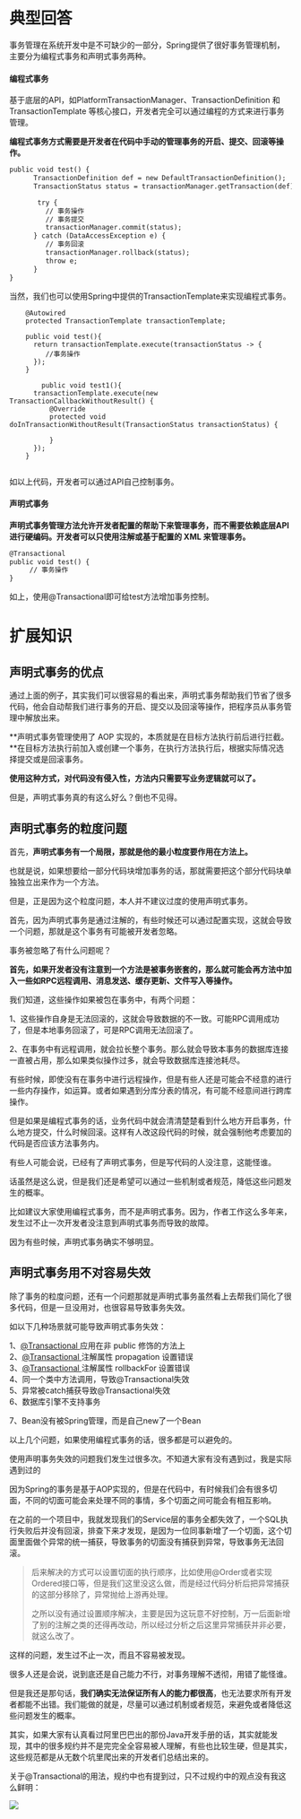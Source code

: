 # 典型回答


事务管理在系统开发中是不可缺少的一部分，Spring提供了很好事务管理机制，主要分为编程式事务和声明式事务两种。



#### 编程式事务


基于底层的API，如PlatformTransactionManager、TransactionDefinition 和 TransactionTemplate 等核心接口，开发者完全可以通过编程的方式来进行事务管理。



**编程式事务方式需要是开发者在代码中手动的管理事务的开启、提交、回滚等操作。**



```latex
public void test() {
      TransactionDefinition def = new DefaultTransactionDefinition();
      TransactionStatus status = transactionManager.getTransaction(def);

       try {
         // 事务操作
         // 事务提交
         transactionManager.commit(status);
      } catch (DataAccessException e) {
         // 事务回滚
         transactionManager.rollback(status);
         throw e;
      }
}
```



当然，我们也可以使用Spring中提供的TransactionTemplate来实现编程式事务。



```plain
    @Autowired
    protected TransactionTemplate transactionTemplate;

  	public void test(){
      return transactionTemplate.execute(transactionStatus -> {
         //事务操作
      });
    }

		public void test1(){
      transactionTemplate.execute(new TransactionCallbackWithoutResult() {
          @Override
          protected void doInTransactionWithoutResult(TransactionStatus transactionStatus) {
              
          }
      });
    }
    
```



如以上代码，开发者可以通过API自己控制事务。



#### 声明式事务


**声明式事务管理方法允许开发者配置的帮助下来管理事务，而不需要依赖底层API进行硬编码。开发者可以只使用注解或基于配置的 XML 来管理事务。**



```latex
@Transactional
public void test() {
     // 事务操作  
}
```



如上，使用@Transactional即可给test方法增加事务控制。



# 扩展知识


## 声明式事务的优点


通过上面的例子，其实我们可以很容易的看出来，声明式事务帮助我们节省了很多代码，他会自动帮我们进行事务的开启、提交以及回滚等操作，把程序员从事务管理中解放出来。



**声明式事务管理使用了 AOP 实现的，本质就是在目标方法执行前后进行拦截。**在目标方法执行前加入或创建一个事务，在执行方法执行后，根据实际情况选择提交或是回滚事务。



**使用这种方式，对代码没有侵入性，方法内只需要写业务逻辑就可以了。**



但是，声明式事务真的有这么好么？倒也不见得。



## 声明式事务的粒度问题


首先，**声明式事务有一个局限，那就是他的最小粒度要作用在方法上。**



也就是说，如果想要给一部分代码块增加事务的话，那就需要把这个部分代码块单独独立出来作为一个方法。



但是，正是因为这个粒度问题，本人并不建议过度的使用声明式事务。



首先，因为声明式事务是通过注解的，有些时候还可以通过配置实现，这就会导致一个问题，那就是这个事务有可能被开发者忽略。



事务被忽略了有什么问题呢？



**首先，如果开发者没有注意到一个方法是被事务嵌套的，那么就可能会再方法中加入一些如RPC远程调用、消息发送、缓存更新、文件写入等操作。**



我们知道，这些操作如果被包在事务中，有两个问题：



1、这些操作自身是无法回滚的，这就会导致数据的不一致。可能RPC调用成功了，但是本地事务回滚了，可是RPC调用无法回滚了。



2、在事务中有远程调用，就会拉长整个事务。那么就会导致本事务的数据库连接一直被占用，那么如果类似操作过多，就会导致数据库连接池耗尽。



有些时候，即使没有在事务中进行远程操作，但是有些人还是可能会不经意的进行一些内存操作，如运算。或者如果遇到分库分表的情况，有可能不经意间进行跨库操作。



但是如果是编程式事务的话，业务代码中就会清清楚楚看到什么地方开启事务，什么地方提交，什么时候回滚。这样有人改这段代码的时候，就会强制他考虑要加的代码是否应该方法事务内。



有些人可能会说，已经有了声明式事务，但是写代码的人没注意，这能怪谁。



话虽然是这么说，但是我们还是希望可以通过一些机制或者规范，降低这些问题发生的概率。



比如建议大家使用编程式事务，而不是声明式事务。因为，作者工作这么多年来，发生过不止一次开发者没注意到声明式事务而导致的故障。



因为有些时候，声明式事务确实不够明显。



## 声明式事务用不对容易失效


除了事务的粒度问题，还有一个问题那就是声明式事务虽然看上去帮我们简化了很多代码，但是一旦没用对，也很容易导致事务失效。



如以下几种场景就可能导致声明式事务失效：



1、[@Transactional ](/Transactional ) 应用在非 public 修饰的方法上   
2、[@Transactional ](/Transactional ) 注解属性 propagation 设置错误   
3、[@Transactional ](/Transactional ) 注解属性 rollbackFor 设置错误   
4、同一个类中方法调用，导致@Transactional失效  
5、异常被catch捕获导致@Transactional失效  
6、数据库引擎不支持事务

7、Bean没有被Spring管理，而是自己new了一个Bean



以上几个问题，如果使用编程式事务的话，很多都是可以避免的。



使用声明事务失效的问题我们发生过很多次。不知道大家有没有遇到过，我是实际遇到过的



因为Spring的事务是基于AOP实现的，但是在代码中，有时候我们会有很多切面，不同的切面可能会来处理不同的事情，多个切面之间可能会有相互影响。



在之前的一个项目中，我就发现我们的Service层的事务全都失效了，一个SQL执行失败后并没有回滚，排查下来才发现，是因为一位同事新增了一个切面，这个切面里面做个异常的统一捕获，导致事务的切面没有捕获到异常，导致事务无法回滚。



> 后来解决的方式可以设置切面的执行顺序，比如使用@Order或者实现Ordered接口等，但是我们这里没这么做，而是经过代码分析后把异常捕获的这部分移除了，异常抛给上游再处理。
>
> 之所以没有通过设置顺序解决，主要是因为这玩意不好控制，万一后面新增了别的注解之类的还得再改动，所以经过分析之后这里异常捕获并非必要，就这么改了。
>



这样的问题，发生过不止一次，而且不容易被发现。



很多人还是会说，说到底还是自己能力不行，对事务理解不透彻，用错了能怪谁。



但是我还是那句话，**我们确实无法保证所有人的能力都很高**，也无法要求所有开发者都能不出错。我们能做的就是，尽量可以通过机制或者规范，来避免或者降低这些问题发生的概率。



其实，如果大家有认真看过阿里巴巴出的那份Java开发手册的话，其实就能发现，其中的很多规约并不是完完全全容易被人理解，有些也比较生硬，但是其实，这些规范都是从无数个坑里爬出来的开发者们总结出来的。



关于@Transactional的用法，规约中也有提到过，只不过规约中的观点没有我这么鲜明：



![](http://www.hollischuang.com/wp-content/uploads/2020/10/Jietu20201011-171246.jpg)






